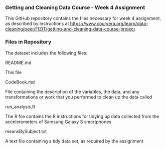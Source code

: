 ### Getting and Cleaning Data Course - Week 4 Assignment

This GitHub repository contains the files necessary for week 4 assignment,
as described by instructions at 
https://www.coursera.org/learn/data-cleaning/peer/FIZtT/getting-and-cleaning-data-course-project


### Files in Repository

The dataset includes the following files:

README.md

  This file

CodeBook.md

  File containing the description of the variables, the data, and any
  transformations or work that you performed to clean up the data called 

run_analysis.R

  The R file contains the R instructions for tidying up data collected
  from the accelerometers of Samsung Galaxy S smartphones
  
meansBySubject.txt

  A text file containing a tidy data set, as required by the assignment
